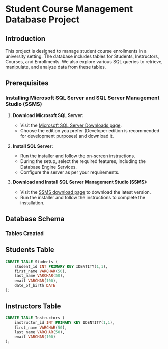 # Student Course Management Database Project

## Introduction
This project is designed to manage student course enrollments in a university setting. The database includes tables for Students, Instructors, Courses, and Enrollments. We also explore various SQL queries to retrieve, manipulate, and analyze data from these tables.

## Prerequisites

### Installing Microsoft SQL Server and SQL Server Management Studio (SSMS)

1. **Download Microsoft SQL Server:**
   - Visit the [Microsoft SQL Server Downloads page](https://www.microsoft.com/en-us/sql-server/sql-server-downloads).
   - Choose the edition you prefer (Developer edition is recommended for development purposes) and download it.

2. **Install SQL Server:**
   - Run the installer and follow the on-screen instructions.
   - During the setup, select the required features, including the Database Engine Services.
   - Configure the server as per your requirements.

3. **Download and Install SQL Server Management Studio (SSMS):**
   - Visit the [SSMS download page](https://aka.ms/ssmsfullsetup) to download the latest version.
   - Run the installer and follow the instructions to complete the installation.

## Database Schema

### Tables Created

## Students Table
```sql
CREATE TABLE Students (
    student_id INT PRIMARY KEY IDENTITY(1,1),
    first_name VARCHAR(50),
    last_name VARCHAR(50),
    email VARCHAR(100),
    date_of_birth DATE
);
```
## Instructors Table

```sql
CREATE TABLE Instructors (
    instructor_id INT PRIMARY KEY IDENTITY(1,1),
    first_name VARCHAR(50),
    last_name VARCHAR(50),
    email VARCHAR(100)
);
```


